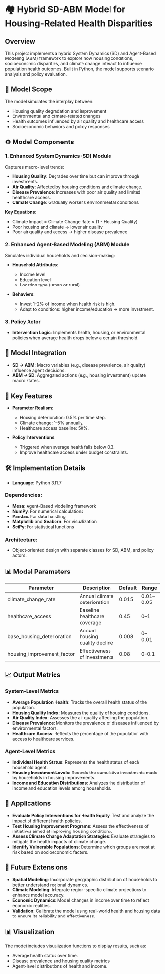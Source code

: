 # 🏘️ Hybrid SD-ABM Model for Housing-Related Health Disparities

## Overview
This project implements a hybrid System Dynamics (SD) and Agent-Based Modeling (ABM) framework to explore how housing conditions, socioeconomic disparities, and climate change interact to influence population health outcomes. Built in Python, the model supports scenario analysis and policy evaluation.

## 📌 Model Scope
The model simulates the interplay between:
- Housing quality degradation and improvement
- Environmental and climate-related changes
- Health outcomes influenced by air quality and healthcare access
- Socioeconomic behaviors and policy responses

## ⚙️ Model Components

### 1. Enhanced System Dynamics (SD) Module
Captures macro-level trends:
- **Housing Quality**: Degrades over time but can improve through investments.
- **Air Quality**: Affected by housing conditions and climate change.
- **Disease Prevalence**: Increases with poor air quality and limited healthcare access.
- **Climate Change**: Gradually worsens environmental conditions.

**Key Equations**:
- Climate Impact = Climate Change Rate × (1 - Housing Quality)
- Poor housing and climate → lower air quality
- Poor air quality and access → higher disease prevalence

### 2. Enhanced Agent-Based Modeling (ABM) Module
Simulates individual households and decision-making:
- **Household Attributes**:
  - Income level
  - Education level
  - Location type (urban or rural)

- **Behaviors**:
  - Invest 1–2% of income when health risk is high.
  - Adapt to conditions: higher income/education → more investment.

### 3. Policy Actor
- **Intervention Logic**: Implements health, housing, or environmental policies when average health drops below a certain threshold.

## 🔁 Model Integration
- **SD → ABM**: Macro variables (e.g., disease prevalence, air quality) influence agent decisions.
- **ABM → SD**: Aggregated actions (e.g., housing investment) update macro states.

## 🧩 Key Features
- **Parameter Realism**:
  - Housing deterioration: 0.5% per time step.
  - Climate change: 1–5% annually.
  - Healthcare access baseline: 50%.

- **Policy Interventions**:
  - Triggered when average health falls below 0.3.
  - Improve healthcare access under budget constraints.

## 🛠 Implementation Details
- **Language**: Python 3.11.7

### Dependencies:
- **Mesa**: Agent-Based Modeling framework
- **NumPy**: For numerical calculations
- **Pandas**: For data handling
- **Matplotlib** and **Seaborn**: For visualization
- **SciPy**: For statistical functions

### Architecture:
- Object-oriented design with separate classes for SD, ABM, and policy actors.

## 📊 Model Parameters

| Parameter                        | Description                                    | Default | Range         |
|----------------------------------|------------------------------------------------|---------|---------------|
| climate_change_rate              | Annual climate deterioration                    | 0.015   | 0.01–0.05     |
| healthcare_access                | Baseline healthcare coverage                    | 0.45    | 0–1           |
| base_housing_deterioration      | Annual housing quality decline                  | 0.008   | 0–0.01        |
| housing_improvement_factor       | Effectiveness of investments                     | 0.08    | 0–0.1         |

## 📈 Output Metrics

### System-Level Metrics
- **Average Population Health**: Tracks the overall health status of the population.
- **Housing Quality Index**: Measures the quality of housing conditions.
- **Air Quality Index**: Assesses the air quality affecting the population.
- **Disease Prevalence**: Monitors the prevalence of diseases influenced by environmental factors.
- **Healthcare Access**: Reflects the percentage of the population with access to healthcare services.

### Agent-Level Metrics
- **Individual Health Status**: Represents the health status of each household agent.
- **Housing Investment Levels**: Records the cumulative investments made by households in housing improvements.
- **Income and Education Distributions**: Analyzes the distribution of income and education levels among households.

## 🧠 Applications
- **Evaluate Policy Interventions for Health Equity**: Test and analyze the impact of different health policies.
- **Test Housing Improvement Programs**: Assess the effectiveness of initiatives aimed at improving housing conditions.
- **Assess Climate Change Adaptation Strategies**: Evaluate strategies to mitigate the health impacts of climate change.
- **Identify Vulnerable Populations**: Determine which groups are most at risk based on socioeconomic factors.

## 🔮 Future Extensions
- **Spatial Modeling**: Incorporate geographic distribution of households to better understand regional dynamics.
- **Climate Modeling**: Integrate region-specific climate projections to enhance model accuracy.
- **Economic Dynamics**: Model changes in income over time to reflect economic realities.
- **Validation**: Calibrate the model using real-world health and housing data to ensure its reliability and effectiveness.

## 📊 Visualization
The model includes visualization functions to display results, such as:
- Average health status over time.
- Disease prevalence and housing quality metrics.
- Agent-level distributions of health and income.
